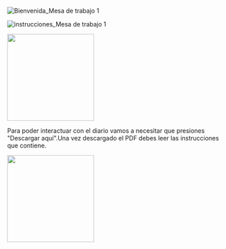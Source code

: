 ![Bienvenida_Mesa de trabajo 1](https://user-images.githubusercontent.com/81307858/113773116-91119500-96f3-11eb-815b-2f6d684f63cd.jpg)

![instrucciones_Mesa de trabajo 1](https://user-images.githubusercontent.com/81307858/113777833-a12c7300-96f9-11eb-83e2-c2c51150a46e.jpg)





[<img align="center" width="200px" src="https://user-images.githubusercontent.com/81307858/113779115-367c3700-96fb-11eb-9224-0586b9a4c16a.jpg" />][Website]

[Website]: https://scs4hwkacnb.typeform.com/to/SDqPkxpG





Para poder interactuar con el diario vamos a necesitar que presiones "Descargar aquí".Una vez descargado el PDF debes leer las instrucciones que contiene.

[<img align="center" width="200px" src="https://user-images.githubusercontent.com/81307858/113522634-43205400-9570-11eb-9368-ca2792c873ed.png" />][Descargar]

[Descargar]: https://github.com/Michellemcisaac/Diseno-para-la-escritura/files/6255435/Sonda.interactiva.3.1.pdf


